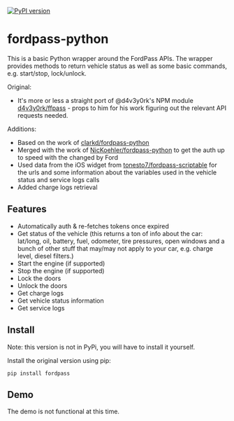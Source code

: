 [![PyPI version](https://badge.fury.io/py/fordpass.svg)](https://badge.fury.io/py/fordpass)

# fordpass-python

This is a basic Python wrapper around the FordPass APIs. The wrapper provides methods to return vehicle status as well as some basic commands, e.g. start/stop, lock/unlock.

Original:
* It's more or less a straight port of @d4v3y0rk's NPM module [d4v3y0rk/ffpass](https://github.com/d4v3y0rk/ffpass-module) - props to him for his work figuring out the relevant API requests needed.

Additions:
* Based on the work of [clarkd/fordpass-python](https://github.com/clarkd/fordpass-python)
* Merged with the work of [NicKoehler/fordpass-python](https://github.com/NicKoehler/fordpass-python) to get the auth up to speed with the changed by Ford
* Used data from the iOS widget from [tonesto7/fordpass-scriptable](https://github.com/tonesto7/fordpass-scriptable) for the urls and some information about the variables used in the vehicle status and service logs calls
* Added charge logs retrieval

## Features

* Automatically auth & re-fetches tokens once expired
* Get status of the vehicle (this returns a ton of info about the car: lat/long, oil, battery, fuel, odometer, tire pressures, open windows and a bunch of other stuff that may/may not apply to your car, e.g. charge level, diesel filters.)
* Start the engine (if supported)
* Stop the engine (if supported)
* Lock the doors
* Unlock the doors
* Get charge logs
* Get vehicle status information
* Get service logs

## Install
Note: this version is not in PyPi, you will have to install it yourself.

Install the original version using pip:

```
pip install fordpass
```

## Demo

The demo is not functional at this time.
